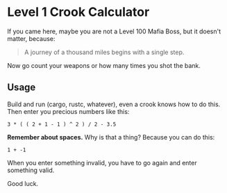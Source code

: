 # Level 1 Crook Calculator

If you came here, maybe you are not a Level 100 Mafia Boss, but it doesn't matter, because:

> A journey of a thousand miles begins with a single step.

Now go count your weapons or how many times you shot the bank.

## Usage

Build and run (cargo, rustc, whatever), even a crook knows how to do this. Then enter you precious numbers like this:

```
3 * ( ( 2 + 1 - 1 ) ^ 2 ) / 2 - 3.5
```

**Remember about spaces.** Why is that a thing? Because you can do this:

```
1 + -1
```

When you enter something invalid, you have to go again and enter something valid.

Good luck.